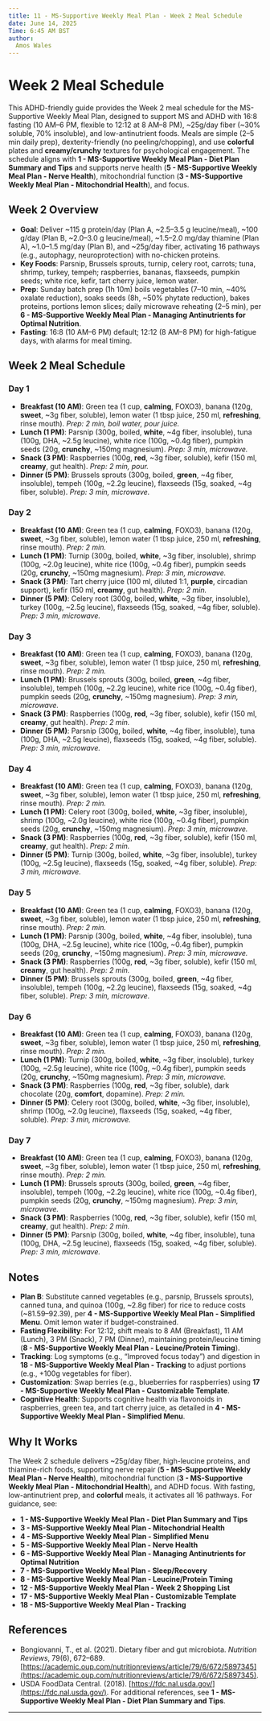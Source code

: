 ```yaml
---
title: 11 - MS-Supportive Weekly Meal Plan - Week 2 Meal Schedule
date: June 14, 2025
Time: 6:45 AM BST
author:
  Amos Wales
---
```


# Week 2 Meal Schedule

This ADHD-friendly guide provides the Week 2 meal schedule for the MS-Supportive Weekly Meal Plan, designed to support MS and ADHD with 16:8 fasting (10 AM–6 PM, flexible to 12:12 at 8 AM–8 PM), ~25g/day fiber (~30% soluble, 70% insoluble), and low-antinutrient foods. Meals are simple (2–5 min daily prep), dexterity-friendly (no peeling/chopping), and use **colorful** plates and **creamy/crunchy** textures for psychological engagement. The schedule aligns with **1 - MS-Supportive Weekly Meal Plan - Diet Plan Summary and Tips** and supports nerve health (**5 - MS-Supportive Weekly Meal Plan - Nerve Health**), mitochondrial function (**3 - MS-Supportive Weekly Meal Plan - Mitochondrial Health**), and focus.

## Week 2 Overview

- **Goal**: Deliver ~115 g protein/day (Plan A, ~2.5–3.5 g leucine/meal), ~100 g/day (Plan B, ~2.0–3.0 g leucine/meal), ~1.5–2.0 mg/day thiamine (Plan A), ~1.0–1.5 mg/day (Plan B), and ~25g/day fiber, activating 16 pathways (e.g., autophagy, neuroprotection) with no-chicken proteins.
- **Key Foods**: Parsnip, Brussels sprouts, turnip, celery root, carrots; tuna, shrimp, turkey, tempeh; raspberries, bananas, flaxseeds, pumpkin seeds; white rice, kefir, tart cherry juice, lemon water.
- **Prep**: Sunday batch prep (1h 10m) boils vegetables (7–10 min, ~40% oxalate reduction), soaks seeds (8h, ~50% phytate reduction), bakes proteins, portions lemon slices; daily microwave reheating (2–5 min), per **6 - MS-Supportive Weekly Meal Plan - Managing Antinutrients for Optimal Nutrition**.
- **Fasting**: 16:8 (10 AM–6 PM) default; 12:12 (8 AM–8 PM) for high-fatigue days, with alarms for meal timing.

## Week 2 Meal Schedule

### Day 1
- **Breakfast (10 AM)**: Green tea (1 cup, **calming**, FOXO3), banana (120g, **sweet**, ~3g fiber, soluble), lemon water (1 tbsp juice, 250 ml, **refreshing**, rinse mouth). *Prep: 2 min, boil water, pour juice.*
- **Lunch (1 PM)**: Parsnip (300g, boiled, **white**, ~4g fiber, insoluble), tuna (100g, DHA, ~2.5g leucine), white rice (100g, ~0.4g fiber), pumpkin seeds (20g, **crunchy**, ~150mg magnesium). *Prep: 3 min, microwave.*
- **Snack (3 PM)**: Raspberries (100g, **red**, ~3g fiber, soluble), kefir (150 ml, **creamy**, gut health). *Prep: 2 min, pour.*
- **Dinner (5 PM)**: Brussels sprouts (300g, boiled, **green**, ~4g fiber, insoluble), tempeh (100g, ~2.2g leucine), flaxseeds (15g, soaked, ~4g fiber, soluble). *Prep: 3 min, microwave.*

### Day 2
- **Breakfast (10 AM)**: Green tea (1 cup, **calming**, FOXO3), banana (120g, **sweet**, ~3g fiber, soluble), lemon water (1 tbsp juice, 250 ml, **refreshing**, rinse mouth). *Prep: 2 min.*
- **Lunch (1 PM)**: Turnip (300g, boiled, **white**, ~3g fiber, insoluble), shrimp (100g, ~2.0g leucine), white rice (100g, ~0.4g fiber), pumpkin seeds (20g, **crunchy**, ~150mg magnesium). *Prep: 3 min, microwave.*
- **Snack (3 PM)**: Tart cherry juice (100 ml, diluted 1:1, **purple**, circadian support), kefir (150 ml, **creamy**, gut health). *Prep: 2 min.*
- **Dinner (5 PM)**: Celery root (300g, boiled, **white**, ~3g fiber, insoluble), turkey (100g, ~2.5g leucine), flaxseeds (15g, soaked, ~4g fiber, soluble). *Prep: 3 min, microwave.*

### Day 3
- **Breakfast (10 AM)**: Green tea (1 cup, **calming**, FOXO3), banana (120g, **sweet**, ~3g fiber, soluble), lemon water (1 tbsp juice, 250 ml, **refreshing**, rinse mouth). *Prep: 2 min.*
- **Lunch (1 PM)**: Brussels sprouts (300g, boiled, **green**, ~4g fiber, insoluble), tempeh (100g, ~2.2g leucine), white rice (100g, ~0.4g fiber), pumpkin seeds (20g, **crunchy**, ~150mg magnesium). *Prep: 3 min, microwave.*
- **Snack (3 PM)**: Raspberries (100g, **red**, ~3g fiber, soluble), kefir (150 ml, **creamy**, gut health). *Prep: 2 min.*
- **Dinner (5 PM)**: Parsnip (300g, boiled, **white**, ~4g fiber, insoluble), tuna (100g, DHA, ~2.5g leucine), flaxseeds (15g, soaked, ~4g fiber, soluble). *Prep: 3 min, microwave.*

### Day 4
- **Breakfast (10 AM)**: Green tea (1 cup, **calming**, FOXO3), banana (120g, **sweet**, ~3g fiber, soluble), lemon water (1 tbsp juice, 250 ml, **refreshing**, rinse mouth). *Prep: 2 min.*
- **Lunch (1 PM)**: Celery root (300g, boiled, **white**, ~3g fiber, insoluble), shrimp (100g, ~2.0g leucine), white rice (100g, ~0.4g fiber), pumpkin seeds (20g, **crunchy**, ~150mg magnesium). *Prep: 3 min, microwave.*
- **Snack (3 PM)**: Raspberries (100g, **red**, ~3g fiber, soluble), kefir (150 ml, **creamy**, gut health). *Prep: 2 min.*
- **Dinner (5 PM)**: Turnip (300g, boiled, **white**, ~3g fiber, insoluble), turkey (100g, ~2.5g leucine), flaxseeds (15g, soaked, ~4g fiber, soluble). *Prep: 3 min, microwave.*

### Day 5
- **Breakfast (10 AM)**: Green tea (1 cup, **calming**, FOXO3), banana (120g, **sweet**, ~3g fiber, soluble), lemon water (1 tbsp juice, 250 ml, **refreshing**, rinse mouth). *Prep: 2 min.*
- **Lunch (1 PM)**: Parsnip (300g, boiled, **white**, ~4g fiber, insoluble), tuna (100g, DHA, ~2.5g leucine), white rice (100g, ~0.4g fiber), pumpkin seeds (20g, **crunchy**, ~150mg magnesium). *Prep: 3 min, microwave.*
- **Snack (3 PM)**: Raspberries (100g, **red**, ~3g fiber, soluble), kefir (150 ml, **creamy**, gut health). *Prep: 2 min.*
- **Dinner (5 PM)**: Brussels sprouts (300g, boiled, **green**, ~4g fiber, insoluble), tempeh (100g, ~2.2g leucine), flaxseeds (15g, soaked, ~4g fiber, soluble). *Prep: 3 min, microwave.*

### Day 6
- **Breakfast (10 AM)**: Green tea (1 cup, **calming**, FOXO3), banana (120g, **sweet**, ~3g fiber, soluble), lemon water (1 tbsp juice, 250 ml, **refreshing**, rinse mouth). *Prep: 2 min.*
- **Lunch (1 PM)**: Turnip (300g, boiled, **white**, ~3g fiber, insoluble), turkey (100g, ~2.5g leucine), white rice (100g, ~0.4g fiber), pumpkin seeds (20g, **crunchy**, ~150mg magnesium). *Prep: 3 min, microwave.*
- **Snack (3 PM)**: Raspberries (100g, **red**, ~3g fiber, soluble), dark chocolate (20g, **comfort**, dopamine). *Prep: 2 min.*
- **Dinner (5 PM)**: Celery root (300g, boiled, **white**, ~3g fiber, insoluble), shrimp (100g, ~2.0g leucine), flaxseeds (15g, soaked, ~4g fiber, soluble). *Prep: 3 min, microwave.*

### Day 7
- **Breakfast (10 AM)**: Green tea (1 cup, **calming**, FOXO3), banana (120g, **sweet**, ~3g fiber, soluble), lemon water (1 tbsp juice, 250 ml, **refreshing**, rinse mouth). *Prep: 2 min.*
- **Lunch (1 PM)**: Brussels sprouts (300g, boiled, **green**, ~4g fiber, insoluble), tempeh (100g, ~2.2g leucine), white rice (100g, ~0.4g fiber), pumpkin seeds (20g, **crunchy**, ~150mg magnesium). *Prep: 3 min, microwave.*
- **Snack (3 PM)**: Raspberries (100g, **red**, ~3g fiber, soluble), kefir (150 ml, **creamy**, gut health). *Prep: 2 min.*
- **Dinner (5 PM)**: Parsnip (300g, boiled, **white**, ~4g fiber, insoluble), tuna (100g, DHA, ~2.5g leucine), flaxseeds (15g, soaked, ~4g fiber, soluble). *Prep: 3 min, microwave.*

## Notes
- **Plan B**: Substitute canned vegetables (e.g., parsnip, Brussels sprouts), canned tuna, and quinoa (100g, ~2.8g fiber) for rice to reduce costs (~$81.59–$92.39), per **4 - MS-Supportive Weekly Meal Plan - Simplified Menu**. Omit lemon water if budget-constrained.
- **Fasting Flexibility**: For 12:12, shift meals to 8 AM (Breakfast), 11 AM (Lunch), 3 PM (Snack), 7 PM (Dinner), maintaining protein/leucine timing (**8 - MS-Supportive Weekly Meal Plan - Leucine/Protein Timing**).
- **Tracking**: Log symptoms (e.g., “Improved focus today”) and digestion in **18 - MS-Supportive Weekly Meal Plan - Tracking** to adjust portions (e.g., +100g vegetables for fiber).
- **Customization**: Swap berries (e.g., blueberries for raspberries) using **17 - MS-Supportive Weekly Meal Plan - Customizable Template**.
- **Cognitive Health**: Supports cognitive health via flavonoids in raspberries, green tea, and tart cherry juice, as detailed in **4 - MS-Supportive Weekly Meal Plan - Simplified Menu**.

## Why It Works

The Week 2 schedule delivers ~25g/day fiber, high-leucine proteins, and thiamine-rich foods, supporting nerve repair (**5 - MS-Supportive Weekly Meal Plan - Nerve Health**), mitochondrial function (**3 - MS-Supportive Weekly Meal Plan - Mitochondrial Health**), and ADHD focus. With fasting, low-antinutrient prep, and **colorful** meals, it activates all 16 pathways. For guidance, see:
- **1 - MS-Supportive Weekly Meal Plan - Diet Plan Summary and Tips**
- **3 - MS-Supportive Weekly Meal Plan - Mitochondrial Health**
- **4 - MS-Supportive Weekly Meal Plan - Simplified Menu**
- **5 - MS-Supportive Weekly Meal Plan - Nerve Health**
- **6 - MS-Supportive Weekly Meal Plan - Managing Antinutrients for Optimal Nutrition**
- **7 - MS-Supportive Weekly Meal Plan - Sleep/Recovery**
- **8 - MS-Supportive Weekly Meal Plan - Leucine/Protein Timing**
- **12 - MS-Supportive Weekly Meal Plan - Week 2 Shopping List**
- **17 - MS-Supportive Weekly Meal Plan - Customizable Template**
- **18 - MS-Supportive Weekly Meal Plan - Tracking**

## References

- Bongiovanni, T., et al. (2021). Dietary fiber and gut microbiota. *Nutrition Reviews*, 79(6), 672–689. [https://academic.oup.com/nutritionreviews/article/79/6/672/5897345](https://academic.oup.com/nutritionreviews/article/79/6/672/5897345).
- USDA FoodData Central. (2018). [https://fdc.nal.usda.gov/](https://fdc.nal.usda.gov/).
For additional references, see **1 - MS-Supportive Weekly Meal Plan - Diet Plan Summary and Tips**.

---